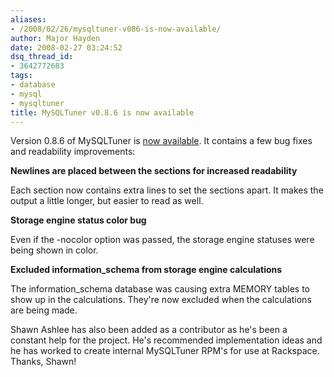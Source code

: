 ```yaml
---
aliases:
- /2008/02/26/mysqltuner-v086-is-now-available/
author: Major Hayden
date: 2008-02-27 03:24:52
dsq_thread_id:
- 3642772683
tags:
- database
- mysql
- mysqltuner
title: MySQLTuner v0.8.6 is now available
---
```


Version 0.8.6 of MySQLTuner is [now available][1]. It contains a few bug fixes and readability improvements:

**Newlines are placed between the sections for increased readability**

Each section now contains extra lines to set the sections apart. It makes the output a little longer, but easier to read as well.

**Storage engine status color bug**

Even if the -nocolor option was passed, the storage engine statuses were being shown in color.

**Excluded information_schema from storage engine calculations**

The information_schema database was causing extra MEMORY tables to show up in the calculations. They're now excluded when the calculations are being made.

Shawn Ashlee has also been added as a contributor as he's been a constant help for the project. He's recommended implementation ideas and he has worked to create internal MySQLTuner RPM's for use at Rackspace. Thanks, Shawn!

 [1]: http://mysqltuner.com/